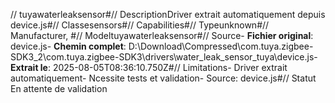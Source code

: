 // tuyawaterleaksensor#// DescriptionDriver extrait automatiquement depuis device.js#// Classesensors#// Capabilities#// Typeunknown#// Manufacturer, #// Modeltuyawaterleaksensor#// Source- **Fichier original**: device.js- **Chemin complet**: D:\Download\Compressed\com.tuya.zigbee-SDK3_2\com.tuya.zigbee-SDK3\drivers\water_leak_sensor_tuya\device.js- **Extrait le**: 2025-08-05T08:36:10.750Z#// Limitations- Driver extrait automatiquement- Ncessite tests et validation- Source: device.js#// Statut En attente de validation